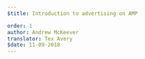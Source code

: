 ```yaml
---
$title: Introduction to advertising on AMP

order: 1
author: Andrew McKeever
translator: Tex Avery
$date: 11-09-2018
---
```

